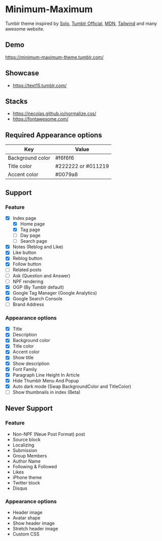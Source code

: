 # Minimum-Maximum

Tumblr theme inspired by <a href="https://sanographix.github.io/tumblr/solo/">Solo</a>, <a href="https://www.tumblr.com/theme/37310">Tumblr Official</a>, <a href="https://developer.mozilla.org/">MDN</a>, <a href="https://tailwindcss.com/">Tailwind</a> and many awesome website.

## Demo

https://minimum-maximum-theme.tumblr.com/

## Showcase

- https://text15.tumblr.com/

## Stacks

- https://necolas.github.io/normalize.css/
- https://fontawesome.com/

## Required Appearance options

| Key | Value |
|-|-|
| Background color | #f6f6f6 |
| Title color | #222222 or #011219 |
| Accent color | #0079a8 |

## Support

### Feature

- [x] Index page
  - [x] Home page
  - [x] Tag page
  - [ ] Day page
  - [ ] Search page
- [x] Notes (Reblog and Like)
- [x] Like button
- [x] Reblog button
- [x] Follow button
- [ ] Related posts
- [ ] Ask (Question and Answer)
- [ ] NPF rendering
- [x] OGP (By Tumblr default)
- [x] Google Tag Manager (Google Analytics)
- [x] Google Search Console
- [ ] Brand Address

### Appearance options

- [x] Title
- [x] Description
- [x] Background color
- [x] Title color
- [x] Accent color
- [x] Show title
- [x] Show description
- [x] Font Family
- [x] Paragraph Line Height In Article
- [x] Hide Thumblr Menu And Popup
- [x] Auto dark mode (Swap BackgroundColor and TitleColor)
- [ ] Show thumbnails in index (Beta)

## Never Support

### Feature

- Non-NPF (Neue Post Format) post
- Source block
- Localizing
- Submission
- Group Members
- Author Name
- Following & Followed
- Likes
- iPhone theme
- Twitter block
- Disqus

### Appearance options

- Header image
- Avatar shape
- Show header image
- Stretch header image
- Custom CSS
